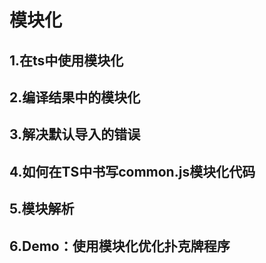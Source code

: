 # 模块化

## 1.在ts中使用模块化

## 2.编译结果中的模块化

## 3.解决默认导入的错误

## 4.如何在TS中书写common.js模块化代码

## 5.模块解析

## 6.Demo：使用模块化优化扑克牌程序